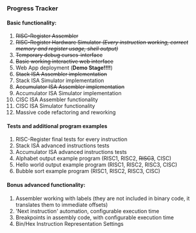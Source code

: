 ### Progress Tracker

#### Basic functionality:

1. ~~RISC-Register Assembler~~
1. ~~RISC-Register Hardware Simulator *(Every instruction working, correct memory and register usage, shell output)*~~
1. ~~Temporary debug curses-interface~~
1. ~~Basic working interactive web interface~~
1. Web App deployment (**Demo Stage!!!!**)
1. ~~Stack ISA Assembler implementation~~
1. Stack ISA Simulator implementation
1. ~~Accumulator ISA Assembler implementation~~
1. Accumulator ISA Simulator implementation
1. CISC ISA Assembler functionality
1. CISC ISA Simulator functionality 
1. Massive code refactoring and reworking

#### Tests and additional program examples

1. RISC-Register final tests for every instruction
1. Stack ISA advanced instructions tests
1. Accumulator ISA advanced instructions tests
1. Alphabet output example program (RISC1, RISC2, ~~RISC3~~, CISC)
1. Hello world output example program (RISC1, RISC2, RISC3, CISC)
1. Bubble sort example program (RISC1, RISC2, RISC3, CISC)

#### Bonus advanced functionality:
1. Assembler working with labels (they are not included in binary code, it translates them to immediate offsets)
1. 'Next instruction' automation, configurable execution time
1. Breakpoints in assembly code, with configurable execution time
1. Bin/Hex Instruction Representation Settings 